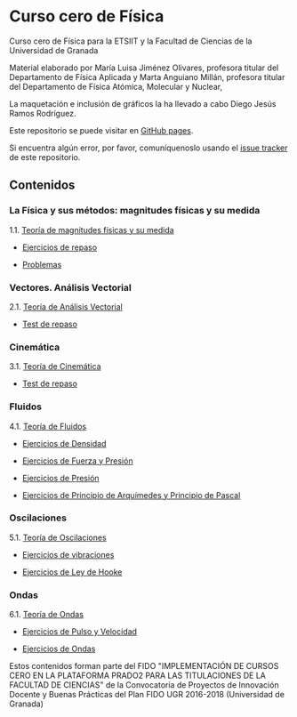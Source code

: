 # Curso cero de Física

Curso cero de Física para la ETSIIT y la Facultad de Ciencias de la Universidad de Granada

Material elaborado por 	María Luisa Jiménez Olivares, profesora titular del Departamento de Física Aplicada y Marta Anguiano Millán, profesora titular del Departamento de Física Atómica, Molecular y Nuclear,

La maquetación e inclusión de gráficos la ha llevado a cabo Diego Jesús Ramos Rodríguez.

Este repositorio se puede visitar en [GitHub pages](https://cursos-0-fc-ugr.github.io/Fisica).

Si encuentra algún error, por favor, comuníquenoslo usando el [issue tracker](https://github.com/cursos-0-fc-ugr/Fisica/issues) de este repositorio.

## Contenidos
### La Física y sus métodos: magnitudes físicas y su medida
1.1. [Teoría de magnitudes físicas y su medida](Magnitudes/magnitudes_teoría.html)

  * [Ejercicios de repaso](Magnitudes/magnitudes-1.html)
  
  * [Problemas](Magnitudes/magnitudes-2.html)

### Vectores. Análisis Vectorial
2.1. [Teoría de Análisis Vectorial](Vectores/vectores_teoría.html)

  * [Test de repaso](Vectores/vectores-test.html)

### Cinemática
3.1. [Teoría de Cinemática](Cinematica/cinematica_teoría.html)

  * [Test de repaso](Cinematica/cinematica-test.html)

### Fluidos
4.1. [Teoría de Fluidos](Fluidos/fluidos_teoría.html)

  * [Ejercicios de Densidad](Fluidos/fluidos-1.html)

  * [Ejercicios de Fuerza y Presión](Fluidos/fluidos-2.html)

  * [Ejercicios de Presión](Fluidos/fluidos-3.html)

  * [Ejercicios de Principio de Arquímedes y Principio de Pascal](Fluidos/fluidos-4.html)

### Oscilaciones
5.1. [Teoría de Oscilaciones](Oscilaciones/oscilaciones_teoría.html)

  * [Ejercicios de vibraciones](Oscilaciones/oscilaciones-1.html)

  * [Ejercicios de Ley de Hooke](Oscilaciones/oscilaciones-2.html)


### Ondas
6.1. [Teoría de Ondas](Ondas/ondas.html)

  * [Ejercicios de Pulso y Velocidad](Ondas/ondas-1.html)

  * [Ejercicios de Ondas](Ondas/ondas-2.html)

Estos contenidos forman parte del FIDO "IMPLEMENTACIÓN DE CURSOS CERO EN LA PLATAFORMA PRADO2 PARA LAS TITULACIONES DE LA FACULTAD DE CIENCIAS" de la Convocatoria de Proyectos de Innovación Docente y Buenas Prácticas del Plan FIDO UGR 2016-2018 (Universidad de Granada)
